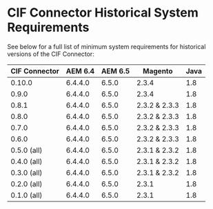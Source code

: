 # CIF Connector Historical System Requirements

See below for a full list of minimum system requirements for historical versions of the CIF Connector:

| CIF Connector | AEM 6.4 | AEM 6.5 | Magento | Java |
|---------------|---------|---------|---------|------|
| 0.10.0        | 6.4.4.0 | 6.5.0   | 2.3.4   | 1.8  |
| 0.9.0         | 6.4.4.0 | 6.5.0   | 2.3.4   | 1.8  |
| 0.8.1         | 6.4.4.0 | 6.5.0   | 2.3.2 & 2.3.3   | 1.8  |
| 0.8.0         | 6.4.4.0 | 6.5.0   | 2.3.2 & 2.3.3   | 1.8  |
| 0.7.0         | 6.4.4.0 | 6.5.0   | 2.3.2 & 2.3.3   | 1.8  |
| 0.6.0         | 6.4.4.0 | 6.5.0   | 2.3.2 & 2.3.3   | 1.8  |
| 0.5.0 (all)   | 6.4.4.0 | 6.5.0   | 2.3.1 & 2.3.2   | 1.8  |
| 0.4.0 (all)   | 6.4.4.0 | 6.5.0   | 2.3.1 & 2.3.2   | 1.8  |
| 0.3.0 (all)   | 6.4.4.0 | 6.5.0   | 2.3.1 & 2.3.2   | 1.8  |
| 0.2.0 (all)   | 6.4.4.0 | 6.5.0   | 2.3.1   | 1.8  |
| 0.1.0 (all)   | 6.4.4.0 | 6.5.0   | 2.3.1   | 1.8  |
